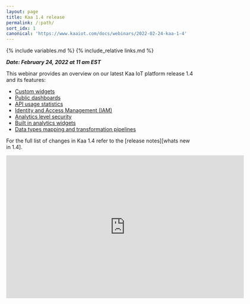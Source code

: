 ```yaml
---
layout: page
title: Kaa 1.4 release
permalink: /:path/
sort_idx: 1
canonical: 'https://www.kaaiot.com/docs/webinars/2022-02-24-kaa-1-4'
---
```


{% include variables.md %}
{% include_relative links.md %}


***Date: February 24, 2022 at 11 am EST***


This webinar provides an overview on our latest Kaa IoT platform release 1.4 and its features:

* [Custom widgets]({{whats_new_url}}#custom-widgets)
* [Public dashboards]({{whats_new_url}}#public-dashboards)
* [API usage statistics]({{whats_new_url}}#api-usage-statistics)
* [Identity and Access Management (IAM)]({{whats_new_url}}#identity-and-access-management-iam)
* [Analytics level security]({{whats_new_url}}#analytics-level-security)
* [Built in analytics widgets]({{whats_new_url}}#built-in-analytics-widgets)
* [Data types mapping and transformation pipelines]({{whats_new_url}}#data-types-mapping-and-transformation-pipelines)

For the full list of changes in Kaa 1.4 refer to the [release notes][whats new in 1.4].


<div align="center">
  <iframe width="640" height="385" src="https://www.youtube.com/embed/LCw9WClIR1U" frameborder="0"
    allow="accelerometer; autoplay; encrypted-media; gyroscope; picture-in-picture" allowfullscreen></iframe>
</div>
